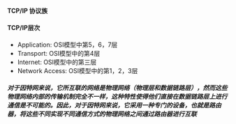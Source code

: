 #### TCP/IP 协议族
#### TCP/IP层次
* Application: OSI模型中第5，6，7层
* Transport: OSI模型中的第4层
* Internet: OSI模型中的第三层
* Network Access: OSI模型中的第1，2，3层

##### 对于因特网来说，它所互联的网络是物理网络（物理层和数据链路层），然而这些物理网络内部的传输机制完全不一样，这种特性使得他们直接在数据链路层上进行通信是不可能的。因此，对于因特网来说，它采用一种专门的设备，也就是路由器，将这些不同实现不同通信方式的物理网络之间通过路由器进行互联